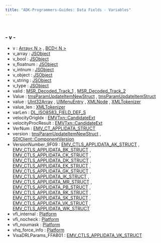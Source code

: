 ```yaml
---
title: "ADK-Programmers-Guides: Data Fields - Variables"
---
```


 

### - v -

- v : <a href="structvfisdi_1_1_array.md#a2874e15a65e17beacb9aa719cda33753">Array< N ></a> , <a href="classvfisdi_1_1_b_c_d.md#a2874e15a65e17beacb9aa719cda33753">BCD< N ></a>
- v_array : <a href="classvfiipc_1_1_j_s_object.md#aacdee8498c2df06e73afbe615b305b0a">JSObject</a>
- v_bool : <a href="classvfiipc_1_1_j_s_object.md#a020ed6eb37682aee4ae3f1e4bcb6b8c5">JSObject</a>
- v_floatnum : <a href="classvfiipc_1_1_j_s_object.md#a7ec7bd12b4d230930939f0fb455a834c">JSObject</a>
- v_intnum : <a href="classvfiipc_1_1_j_s_object.md#a89df9086666890ff4dd4d0e2cbbb138f">JSObject</a>
- v_object : <a href="classvfiipc_1_1_j_s_object.md#af2e996a867e112c27c632ccfe3aa6dcd">JSObject</a>
- v_string : <a href="classvfiipc_1_1_j_s_object.md#a09d8b873d54daf98b453a6f7dc665424">JSObject</a>
- v_type : <a href="classvfiipc_1_1_j_s_object.md#aad536a3a1237a4b46786904773932208">JSObject</a>
- valid : <a href="msr__common_8h.md#aaa04218f9e3a9065afa8be2491da8904">MSR_Decoded_Track_1</a> , <a href="msr__common_8h.md#aaa04218f9e3a9065afa8be2491da8904">MSR_Decoded_Track_2</a>
- Value : <a href="svc__tms_8h.md#a1b056d56eca3b1d111b9d95c2f7852c9">tmsParamUpdateItemNewStruct</a> , <a href="svc__tms_8h.md#a1b056d56eca3b1d111b9d95c2f7852c9">tmsParamUpdateItemStruct</a>
- value : <a href="struct_u_int32_array.md#a2647ceeff5d93df520887f36bda71f3c">UInt32Array</a> , <a href="namespacevfigui.md#ac4f474c82e82cbb89ca7c36dd52be0ed">UIMenuEntry</a> , <a href="xmldoc_8h.md#a4e9aec275e566b978a3ccb4e043d8c61">XMLNode</a> , <a href="struct_x_m_l_tokenizer.md#a4e9aec275e566b978a3ccb4e043d8c61">XMLTokenizer</a>
- value_len : <a href="struct_x_m_l_tokenizer.md#a2f4ca32f475d4554a45911e5924c4214">XMLTokenizer</a>
- varLen : <a href="dl__iso8583__common_8h.md#a9c825cb880beaaaadf2a0b98d31ed6e6">DL_ISO8583_FIELD_DEF_S</a>
- velocityOrigIdx : <a href="structvfisdi_1_1_e_m_v_txn.md#adae430fd9feacb3a48a113bc0a51475c">EMVTxn::CandidateExt</a>
- velocityProcResult : <a href="structvfisdi_1_1_e_m_v_txn.md#ab78d43d9d4077ec3fb56c6210030eafc">EMVTxn::CandidateExt</a>
- VerNum : <a href="group___d_e_f___c_o_n_f___a_p_p_l_i.md#a4a13940a43927f00f7c701cb98131588">EMV_CT_APPLIDATA_STRUCT</a>
- version : <a href="svc__tms_8h.md#ab7531ce77b74db0a0cd64c1ab1f69e72">tmsParamUpdateItemNewStruct</a> , <a href="group__sdisystem.md#a728b969e374aba4020e39aea7e02e64f">SDIClient::ComponentVersion</a>
- VersionNumber_9F09 : <a href="group___d_e_f___c_o_n_f___a_p_p_l_i.md#a585cc4800408a4cb205c05232d623d3d">EMV_CTLS_APPLIDATA_AK_STRUCT</a> , <a href="group___d_e_f___c_o_n_f___a_p_p_l_i.md#a585cc4800408a4cb205c05232d623d3d">EMV_CTLS_APPLIDATA_BK_STRUCT</a> , <a href="group___d_e_f___c_o_n_f___a_p_p_l_i.md#a585cc4800408a4cb205c05232d623d3d">EMV_CTLS_APPLIDATA_CK_STRUCT</a> , <a href="group___d_e_f___c_o_n_f___a_p_p_l_i.md#a585cc4800408a4cb205c05232d623d3d">EMV_CTLS_APPLIDATA_DK_STRUCT</a> , <a href="group___d_e_f___c_o_n_f___a_p_p_l_i.md#a585cc4800408a4cb205c05232d623d3d">EMV_CTLS_APPLIDATA_EK_STRUCT</a> , <a href="group___d_e_f___c_o_n_f___a_p_p_l_i.md#a585cc4800408a4cb205c05232d623d3d">EMV_CTLS_APPLIDATA_GK_STRUCT</a> , <a href="group___d_e_f___c_o_n_f___a_p_p_l_i.md#a585cc4800408a4cb205c05232d623d3d">EMV_CTLS_APPLIDATA_IK_STRUCT</a> , <a href="group___d_e_f___c_o_n_f___a_p_p_l_i.md#a585cc4800408a4cb205c05232d623d3d">EMV_CTLS_APPLIDATA_MR_STRUCT</a> , <a href="group___d_e_f___c_o_n_f___a_p_p_l_i.md#a585cc4800408a4cb205c05232d623d3d">EMV_CTLS_APPLIDATA_PB_STRUCT</a> , <a href="group___d_e_f___c_o_n_f___a_p_p_l_i.md#a585cc4800408a4cb205c05232d623d3d">EMV_CTLS_APPLIDATA_RK_STRUCT</a> , <a href="group___d_e_f___c_o_n_f___a_p_p_l_i.md#a585cc4800408a4cb205c05232d623d3d">EMV_CTLS_APPLIDATA_SK_STRUCT</a> , <a href="group___d_e_f___c_o_n_f___a_p_p_l_i.md#a585cc4800408a4cb205c05232d623d3d">EMV_CTLS_APPLIDATA_VK_STRUCT</a> , <a href="group___d_e_f___c_o_n_f___a_p_p_l_i.md#a585cc4800408a4cb205c05232d623d3d">EMV_CTLS_APPLIDATA_WK_STRUCT</a>
- vfi_internal : <a href="classpackmanlib_1_1platform_1_1_platform.md#a1574a62a0662c3df8fdda241d8478a6b">Platform</a>
- vfi_nocheck : <a href="classpackmanlib_1_1platform_1_1_platform.md#a7e1d9a6d9381888dc8e6dd5b3347edcf">Platform</a>
- vfi_noumask : <a href="classpackmanlib_1_1platform_1_1_platform.md#ac3edc88900696d497c1315f9257c060a">Platform</a>
- vhq_force_info : <a href="classpackmanlib_1_1platform_1_1_platform.md#a05a34872ac45df8d37c34d3a3488972f">Platform</a>
- VisaDRLParams_FFAB01 : <a href="group___d_e_f___c_o_n_f___a_p_p_l_i.md#a125164cdd7dd17625739afaed890ac0f">EMV_CTLS_APPLIDATA_VK_STRUCT</a>
